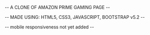 -- A CLONE OF AMAZON PRIME GAMING PAGE --

-- MADE USING: HTML5, CSS3, JAVASCRIPT, BOOTSTRAP v5.2 --

-- mobile responsiveness not yet added --